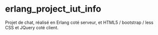 erlang_project_iut_info
=======================

Projet de chat, réalisé en Erlang coté serveur, et HTML5 / bootstrap / less CSS et JQuery coté client.